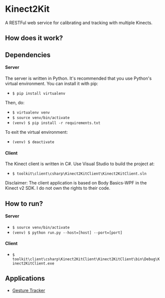 # Kinect2Kit
A RESTFul web service for calibrating and tracking with multiple Kinects.

## How does it work?

## Dependencies

#### Server
The server is written in Python. It's recommended that you use Python's virtual environment. You can install it with pip:

- `$ pip install virtualenv`

Then, do:

- `$ virtualenv venv`
- `$ source venv/bin/activate`
- `(venv) $ pip install -r requirements.txt`

To exit the virtual environment:

- `(venv) $ deactivate`

#### Client
The Kinect client is written in C#. Use Visual Studio to build the project at:

- `$ toolkit\client\csharp\Kinect2KitClient\Kinect2KitClient.sln`

Disclaimer: The client application is based on Body Basics-WPF in the Kinect v2 SDK. I do not own the rights to their code.

## How to run?

#### Server

- `$ source venv/bin/activate`
- `(venv) $ python run.py --host=[host] --port=[port]`

#### Client

- `$ toolkit\client\csharp\Kinect2KitClient\Kinect2KitClient\bin\Debug\Kinect2KitClient.exe`

## Applications

* [Gesture Tracker](https://github.com/cjw-charleswu/GestureTracker)
